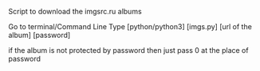 Script to download the imgsrc.ru albums

Go to terminal/Command Line
Type [python/python3] [imgs.py] [url of the album] [password]

if the album is not protected by password then just pass 0 at the place of password
